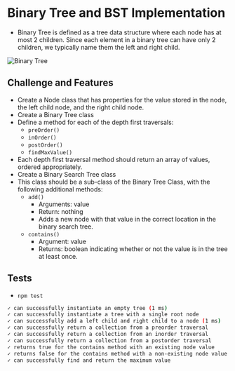 # Binary Tree and BST Implementation

- Binary Tree is defined as a tree data structure where each node has at most 2 children. Since each element in a binary tree can have only 2 children, we typically name them the left and right child.

![Binary Tree](https://media.geeksforgeeks.org/wp-content/uploads/binary_tree-1.png)

## Challenge and Features

- Create a Node class that has properties for the value stored in the node, the left child node, and the right child node.
- Create a Binary Tree class
- Define a method for each of the depth first traversals:
  - `preOrder()`
  - `inOrder()`
  - `postOrder()`
  - `findMaxValue()`
- Each depth first traversal method should return an array of values, ordered appropriately.
- Create a Binary Search Tree class
- This class should be a sub-class of the Binary Tree Class, with the following additional methods:
  - `add()`
    - Arguments: value
    - Return: nothing
    - Adds a new node with that value in the correct location in the binary search tree.
  - `contains()`
    - Argument: value
    - Returns: boolean indicating whether or not the value is in the tree at least once.

## Tests

- `npm test`

```bash
✓ can successfully instantiate an empty tree (1 ms)
✓ can successfully instantiate a tree with a single root node
✓ can successfully add a left child and right child to a node (1 ms)
✓ can successfully return a collection from a preorder traversal
✓ can successfully return a collection from an inorder traversal
✓ can successfully return a collection from a postorder traversal
✓ returns true for the contains method with an existing node value
✓ returns false for the contains method with a non-existing node value (1 ms)
✓ can successfully find and return the maximum value
```
